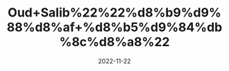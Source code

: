 ---
title: 'Oud+Salib%22%22%d8%b9%d9%88%d8%af+%d8%b5%d9%84%db%8c%d8%a8%22'
date: '2022-11-22' 
metatag: '' 
inventory: '0' 
draft: false 
# meta description 
shortDescripton: 'It+is+known+as+a+natural+tonic+and+a+remedy+to+cure+epilepsy.+Moreover%2c+it+is+also+known+to+have+antimicrobial+and+aphrodisiac+properties.'
description: 'Herbs+%d8%ac%da%91%db%8c+%d8%a8%d9%88%d9%b9%db%8c'
longdescription: ''
tags: ''
brand: ''
subCategory: ''
unit: '10 gm-Pk'
sellCount: '0'
featured: True
# product Price
price: '100.0'
# Product Short Description
shortDescription: 'It+is+known+as+a+natural+tonic+and+a+remedy+to+cure+epilepsy.+Moreover%2c+it+is+also+known+to+have+antimicrobial+and+aphrodisiac+properties.'
productID: '9AA3CFF0-1E23-ED11-9968-005056B3A416'
type: 'products'
category: 'Herbs+%d8%ac%da%91%db%8c+%d8%a8%d9%88%d9%b9%db%8c' 
thumnailproduct: 'https://eraconnect.blob.core.windows.net/product-images/aminsaddiquidawakhana/9AA3CFF0-1E23-ED11-9968-005056B3A416.webp' 
images:
  - image: 'https://eraconnect.blob.core.windows.net/product-images/aminsaddiquidawakhana/9AA3CFF0-1E23-ED11-9968-005056B3A416.webp'  
Variants:
---